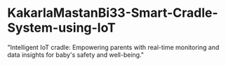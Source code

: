 # KakarlaMastanBi33-Smart-Cradle-System-using-IoT
"Intelligent IoT cradle: Empowering parents with real-time monitoring and data insights for baby's safety and well-being."
